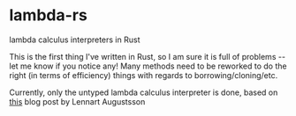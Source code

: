 # lambda-rs
lambda calculus interpreters in Rust

This is the first thing I've written in Rust, so I am sure it is full of problems -- let me know if you notice any! 
Many methods need to be reworked to do the right (in terms of efficiency) things with regards to borrowing/cloning/etc.

Currently, only the untyped lambda calculus interpreter is done, based on [this](http://augustss.blogspot.com/2007/10/simpler-easier-in-recent-paper-simply.html) blog post by Lennart Augustsson
